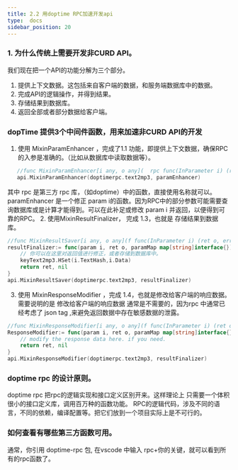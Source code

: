 ```yaml
---
title: 2.2 用doptime RPC加速开发api
type:  docs
sidebar_position: 20
---
```


### 1. 为什么传统上需要开发非CURD API。
  我们现在把一个API的功能分解为三个部分。
1. 提供上下文数据。这包括来自客户端的数据，和服务端数据库中的数据。
2. 完成API的逻辑操作，并得到结果。
3. 存储结果到数据库。
4. 返回全部或者部分数据给客户端。

### dopTime 提供3个中间件函数，用来加速非CURD API的开发

1. 使用 MixinParamEnhancer ，完成了1.1 功能，即提供上下文数据，确保RPC的入参是准确的。（比如从数据库中读取数据等）。
```go
   //func MixinParamEnhancer[i any, o any](  rpc func(InParameter i) (ret o, err error), paramEnhancer func(paramMap map[string]interface{}, param i) (out i, err error)     )  
   api.MixinParamEnhancer(doptimerpc.text2mp3, paramEnhancer)
```
   其中 rpc 是第三方  rpc 库，（如doptime）中的函数，直接使用名称就可以。
   paramEnhancer 是一个修正 param i的函数。因为RPC中的部分参数可能需要查询数据库或是计算才能得到。可以在此补足或修改 param i 并返回，以便得到可靠的RPC。
2. 使用MixinResultFinalizer， 完成 1.3，也就是 存储结果到数据库。    
```go 
//func MixinResultSaver[i any, o any](f func(InParameter i) (ret o, err error), resultSaver func(param i, ret o, paramMap map[string]interface{}) (err error))
resultFinalizer:= func(param i, ret o, paramMap map[string]interface{}) ( err error) {
    // 你可以在这里对返回值进行修正，或者存储到数据库中。
    keyText2mp3.HSet(i.TextHash,i.Data)
    return ret, nil
}
api.MixinResultSaver(doptimerpc.text2mp3, resultFinalizer)
```
3. 使用 MixinResponseModifier ，完成 1.4，也就是修改给客户端的响应数据。
   需要说明的是 修改给客户端的响应数据 通常是不需要的，因为rpc 中通常已经考虑了 json tag ,来避免返回数据中存在敏感数据的泄露。

```go 
//func MixinResponseModifier[i any, o any](f func(InParameter i) (ret o, err error), ResponseModifier func(param i, ret o, paramMap map[string]interface{}) (valueToWebclient interface{}, err error))
ResponseModifier:= func(param i, ret o, paramMap map[string]interface{}) ( valueToWebclient interface{}, err error) {
    // modify the response data here. if you need.
    return ret, nil
}
api.MixinResponseModifier(doptimerpc.text2mp3, resultFinalizer)
```
### doptime rpc 的设计原则。
doptime rpc 把rpc的逻辑实现和接口定义区别开来。这样理论上 只需要一个体积很小的接口定义库，调用百万种的函数功能。
RPC的逻辑代码，涉及不同的语言，不同的依赖，编译配置等。把它们放到一个项目实际上是不可行的。


### 如何查看有哪些第三方函数可用。
通常，你引用 doptime-rpc 包, 在vscode 中输入 rpc+你的关键，就可以看到所有的rpc函数了。

 


